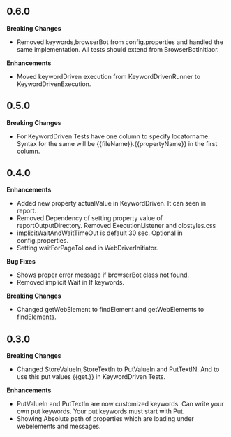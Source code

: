 0.6.0
------------

**Breaking Changes**

* Removed keywords,browserBot from config.properties and handled the same implementation. All tests should extend from BrowserBotInitiaor.

**Enhancements**

* Moved keywordDriven execution from KeywordDrivenRunner to KeywordDrivenExecution.

0.5.0
------------

**Breaking Changes**

* For KeywordDriven Tests have one column to specify locatorname. Syntax for the same will be {{fileName}}.{{propertyName}} in the first column.


0.4.0
------------

**Enhancements**

* Added new property actualValue in KeywordDriven. It can seen in report.
* Removed Dependency of setting property value of reportOutputDirectory. Removed ExecutionListener and olostyles.css
* implicitWaitAndWaitTimeOut is default 30 sec. Optional in config.properties.
* Setting waitForPageToLoad in WebDriverInitiator.


**Bug Fixes**

* Shows proper error message if browserBot class not found.
* Removed implicit Wait in If keywords.


**Breaking Changes**

* Changed getWebElement to findElement and getWebElements to findElements.


0.3.0
------------

**Breaking Changes**

* Changed StoreValueIn,StoreTextIn to PutValueIn and PutTextIN. And to use this put values {{get.<putname>}} in KeywordDriven Tests.

**Enhancements**

* PutValueIn and PutTextIn are now customized keywords. Can write your own put keywords. Your put keywords must start with Put<syntax>.
* Showing Absolute path of properties which are loading under webelements and messages.
